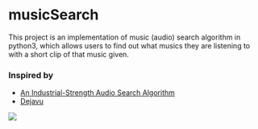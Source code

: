 # musicSearch
This project is an implementation of music (audio) search algorithm in python3, which allows users to find out what musics they are listening to with a short clip of that music given.

### Inspired by 
* [An Industrial-Strength Audio Search Algorithm ](http://www.ee.columbia.edu/~dpwe/papers/Wang03-shazam.pdf)  
* [Dejavu](https://github.com/worldveil/dejavu)

![](https://i.imgur.com/FHyQCAE.png)
